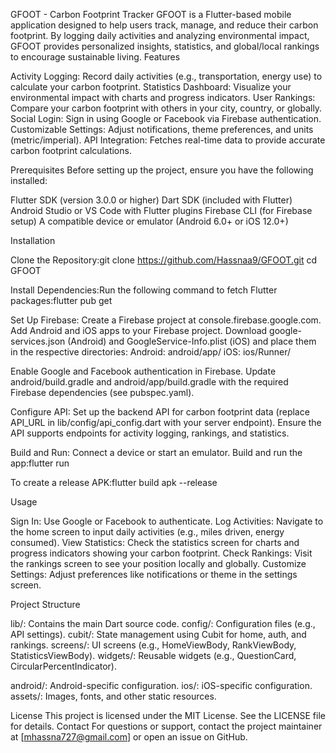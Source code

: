 GFOOT - Carbon Footprint Tracker
GFOOT is a Flutter-based mobile application designed to help users track, manage, and reduce their carbon footprint. By logging daily activities and analyzing environmental impact, GFOOT provides personalized insights, statistics, and global/local rankings to encourage sustainable living.
Features

Activity Logging: Record daily activities (e.g., transportation, energy use) to calculate your carbon footprint.
Statistics Dashboard: Visualize your environmental impact with charts and progress indicators.
User Rankings: Compare your carbon footprint with others in your city, country, or globally.
Social Login: Sign in using Google or Facebook via Firebase authentication.
Customizable Settings: Adjust notifications, theme preferences, and units (metric/imperial).
API Integration: Fetches real-time data to provide accurate carbon footprint calculations.

Prerequisites
Before setting up the project, ensure you have the following installed:

Flutter SDK (version 3.0.0 or higher)
Dart SDK (included with Flutter)
Android Studio or VS Code with Flutter plugins
Firebase CLI (for Firebase setup)
A compatible device or emulator (Android 6.0+ or iOS 12.0+)

Installation

Clone the Repository:git clone https://github.com/Hassnaa9/GFOOT.git
cd GFOOT


Install Dependencies:Run the following command to fetch Flutter packages:flutter pub get


Set Up Firebase:
Create a Firebase project at console.firebase.google.com.
Add Android and iOS apps to your Firebase project.
Download google-services.json (Android) and GoogleService-Info.plist (iOS) and place them in the respective directories:
Android: android/app/
iOS: ios/Runner/


Enable Google and Facebook authentication in Firebase.
Update android/build.gradle and android/app/build.gradle with the required Firebase dependencies (see pubspec.yaml).


Configure API:
Set up the backend API for carbon footprint data (replace API_URL in lib/config/api_config.dart with your server endpoint).
Ensure the API supports endpoints for activity logging, rankings, and statistics.


Build and Run:
Connect a device or start an emulator.
Build and run the app:flutter run


To create a release APK:flutter build apk --release





Usage

Sign In: Use Google or Facebook to authenticate.
Log Activities: Navigate to the home screen to input daily activities (e.g., miles driven, energy consumed).
View Statistics: Check the statistics screen for charts and progress indicators showing your carbon footprint.
Check Rankings: Visit the rankings screen to see your position locally and globally.
Customize Settings: Adjust preferences like notifications or theme in the settings screen.

Project Structure

lib/: Contains the main Dart source code.
config/: Configuration files (e.g., API settings).
cubit/: State management using Cubit for home, auth, and rankings.
screens/: UI screens (e.g., HomeViewBody, RankViewBody, StatisticsViewBody).
widgets/: Reusable widgets (e.g., QuestionCard, CircularPercentIndicator).


android/: Android-specific configuration.
ios/: iOS-specific configuration.
assets/: Images, fonts, and other static resources.

License
This project is licensed under the MIT License. See the LICENSE file for details.
Contact
For questions or support, contact the project maintainer at [mhassna727@gmail.com]  or open an issue on GitHub.
